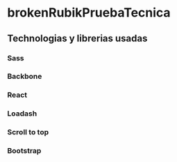 # brokenRubikPruebaTecnica

## Technologias y librerias usadas

### Sass
### Backbone
### React
### Loadash
### Scroll to top
### Bootstrap

